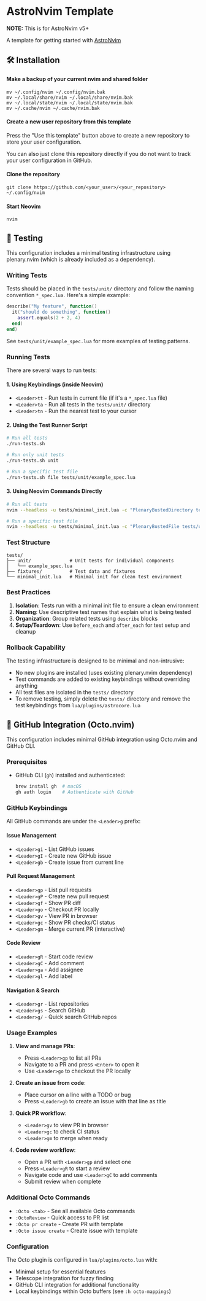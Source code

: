 # AstroNvim Template

**NOTE:** This is for AstroNvim v5+

A template for getting started with [AstroNvim](https://github.com/AstroNvim/AstroNvim)

## 🛠️ Installation

#### Make a backup of your current nvim and shared folder

```shell
mv ~/.config/nvim ~/.config/nvim.bak
mv ~/.local/share/nvim ~/.local/share/nvim.bak
mv ~/.local/state/nvim ~/.local/state/nvim.bak
mv ~/.cache/nvim ~/.cache/nvim.bak
```

#### Create a new user repository from this template

Press the "Use this template" button above to create a new repository to store your user configuration.

You can also just clone this repository directly if you do not want to track your user configuration in GitHub.

#### Clone the repository

```shell
git clone https://github.com/<your_user>/<your_repository> ~/.config/nvim
```

#### Start Neovim

```shell
nvim
```

## 🧪 Testing

This configuration includes a minimal testing infrastructure using plenary.nvim (which is already included as a dependency).

### Writing Tests

Tests should be placed in the `tests/unit/` directory and follow the naming convention `*_spec.lua`. Here's a simple example:

```lua
describe("My feature", function()
  it("should do something", function()
    assert.equals(2 + 2, 4)
  end)
end)
```

See `tests/unit/example_spec.lua` for more examples of testing patterns.

### Running Tests

There are several ways to run tests:

#### 1. Using Keybindings (inside Neovim)

- `<Leader>tt` - Run tests in current file (if it's a `*_spec.lua` file)
- `<Leader>ta` - Run all tests in the `tests/unit/` directory
- `<Leader>tn` - Run the nearest test to your cursor

#### 2. Using the Test Runner Script

```bash
# Run all tests
./run-tests.sh

# Run only unit tests
./run-tests.sh unit

# Run a specific test file
./run-tests.sh file tests/unit/example_spec.lua
```

#### 3. Using Neovim Commands Directly

```bash
# Run all tests
nvim --headless -u tests/minimal_init.lua -c "PlenaryBustedDirectory tests/unit/" -c "q"

# Run a specific test file
nvim --headless -u tests/minimal_init.lua -c "PlenaryBustedFile tests/unit/example_spec.lua" -c "q"
```

### Test Structure

```
tests/
├── unit/              # Unit tests for individual components
│   └── example_spec.lua
├── fixtures/          # Test data and fixtures
└── minimal_init.lua   # Minimal init for clean test environment
```

### Best Practices

1. **Isolation**: Tests run with a minimal init file to ensure a clean environment
2. **Naming**: Use descriptive test names that explain what is being tested
3. **Organization**: Group related tests using `describe` blocks
4. **Setup/Teardown**: Use `before_each` and `after_each` for test setup and cleanup

### Rollback Capability

The testing infrastructure is designed to be minimal and non-intrusive:
- No new plugins are installed (uses existing plenary.nvim dependency)
- Test commands are added to existing keybindings without overriding anything
- All test files are isolated in the `tests/` directory
- To remove testing, simply delete the `tests/` directory and remove the test keybindings from `lua/plugins/astrocore.lua`

## 🐙 GitHub Integration (Octo.nvim)

This configuration includes minimal GitHub integration using Octo.nvim and GitHub CLI.

### Prerequisites

- GitHub CLI (`gh`) installed and authenticated:
  ```bash
  brew install gh  # macOS
  gh auth login    # Authenticate with GitHub
  ```

### GitHub Keybindings

All GitHub commands are under the `<Leader>g` prefix:

#### Issue Management
- `<Leader>gi` - List GitHub issues
- `<Leader>gI` - Create new GitHub issue
- `<Leader>gb` - Create issue from current line

#### Pull Request Management
- `<Leader>gp` - List pull requests
- `<Leader>gP` - Create new pull request
- `<Leader>gf` - Show PR diff
- `<Leader>go` - Checkout PR locally
- `<Leader>gv` - View PR in browser
- `<Leader>gc` - Show PR checks/CI status
- `<Leader>gm` - Merge current PR (interactive)

#### Code Review
- `<Leader>gR` - Start code review
- `<Leader>gC` - Add comment
- `<Leader>ga` - Add assignee
- `<Leader>gl` - Add label

#### Navigation & Search
- `<Leader>gr` - List repositories
- `<Leader>gs` - Search GitHub
- `<Leader>g/` - Quick search GitHub repos

### Usage Examples

1. **View and manage PRs**:
   - Press `<Leader>gp` to list all PRs
   - Navigate to a PR and press `<Enter>` to open it
   - Use `<Leader>go` to checkout the PR locally

2. **Create an issue from code**:
   - Place cursor on a line with a TODO or bug
   - Press `<Leader>gb` to create an issue with that line as title

3. **Quick PR workflow**:
   - `<Leader>gv` to view PR in browser
   - `<Leader>gc` to check CI status
   - `<Leader>gm` to merge when ready

4. **Code review workflow**:
   - Open a PR with `<Leader>gp` and select one
   - Press `<Leader>gR` to start a review
   - Navigate code and use `<Leader>gC` to add comments
   - Submit review when complete

### Additional Octo Commands

- `:Octo <tab>` - See all available Octo commands
- `:OctoReview` - Quick access to PR list
- `:Octo pr create` - Create PR with template
- `:Octo issue create` - Create issue with template

### Configuration

The Octo plugin is configured in `lua/plugins/octo.lua` with:
- Minimal setup for essential features
- Telescope integration for fuzzy finding
- GitHub CLI integration for additional functionality
- Local keybindings within Octo buffers (see `:h octo-mappings`)
